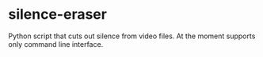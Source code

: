 # silence-eraser
 Python script that cuts out silence from video files.
 At the moment supports only command line interface.
